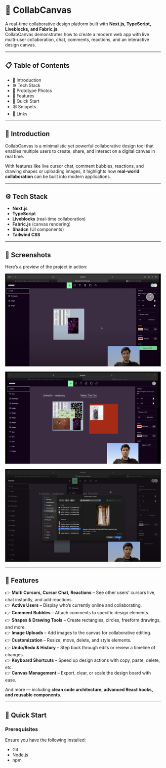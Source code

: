 # 🎨 CollabCanvas  

A real-time collaborative design platform built with **Next.js, TypeScript, Liveblocks, and Fabric.js**.  
CollabCanvas demonstrates how to create a modern web app with live multi-user collaboration, chat, comments, reactions, and an interactive design canvas.

---

## 📋 Table of Contents
- 🤖 Introduction  
- ⚙️ Tech Stack
- 📸 Prototype Photos
- 🔋 Features  
- 🤸 Quick Start  
- 🕸️ Snippets  
- 🔗 Links  

---

## 🤖 Introduction  
CollabCanvas is a minimalistic yet powerful collaborative design tool that enables multiple users to create, share, and interact on a digital canvas in real time.  

With features like live cursor chat, comment bubbles, reactions, and drawing shapes or uploading images, it highlights how **real-world collaboration** can be built into modern applications.  

---

## ⚙️ Tech Stack  
- **Next.js**  
- **TypeScript**  
- **Liveblocks** (real-time collaboration)  
- **Fabric.js** (canvas rendering)  
- **Shadcn** (UI components)  
- **Tailwind CSS**  

---
## 📸 Screenshots  

Here’s a preview of the project in action:  

![CollabCanvas Screenshot 1](https://github.com/vedantsp/CollabCanvas/blob/main/public/Prototype1.png) 

![CollabCanvas Screenshot 2](https://github.com/vedantsp/CollabCanvas/blob/main/public/Prototype2.png)  

![CollabCanvas Screenshot 3](https://github.com/vedantsp/CollabCanvas/blob/main/public/Prototype3.png)  

---

## 🔋 Features  

👉 **Multi Cursors, Cursor Chat, Reactions** – See other users’ cursors live, chat instantly, and add reactions.  
👉 **Active Users** – Display who’s currently online and collaborating.  
👉 **Comment Bubbles** – Attach comments to specific design elements.  
👉 **Shapes & Drawing Tools** – Create rectangles, circles, freeform drawings, and more.  
👉 **Image Uploads** – Add images to the canvas for collaborative editing.  
👉 **Customization** – Resize, move, delete, and style elements.  
👉 **Undo/Redo & History** – Step back through edits or review a timeline of changes.  
👉 **Keyboard Shortcuts** – Speed up design actions with copy, paste, delete, etc.  
👉 **Canvas Management** – Export, clear, or scale the design board with ease.  

And more — including **clean code architecture, advanced React hooks, and reusable components**.  

---

## 🤸 Quick Start  

### Prerequisites  
Ensure you have the following installed:  
- Git  
- Node.js  
- npm

